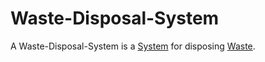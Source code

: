 # Waste-Disposal-System

A Waste-Disposal-System is a [System](60052.md) for disposing [Waste](600104.md).